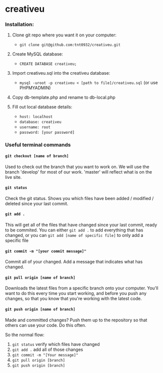 creativeu
=========

### Installation:

1. Clone git repo where you want it on your computer:
    * `git clone git@github.com:tnt0932/creativeu.git`

2. Create MySQL database:
    * `CREATE DATABASE creativeu;`

3. Import creativeu.sql into the creativeu database:
    * `mysql -uroot -p creativeu < [path to file]/creativeu.sql` (or use PHPMYADMIN)

4. Copy db-template.php and rename to db-local.php

5. Fill out local database details:
    * `host: localhost`
    * `database: creativeu`
    * `username: root`
    * `password: [your password]`
    
### Useful terminal commands

#### `git checkout [name of branch]`
Used to check out the branch that you want to work on. We will use the branch 'develop' for most of our work. 'master' will reflect what is on the live site.

#### `git status`
Check the git status. Shows you which files have been added / modified / deleted since your last commit.

#### `git add .`
This will get all of the files that have changed since your last commit, ready to be commited. 
You can either `git add .` to add everything that has changed,
or you can `git add [name of specific file]` to only add a specific file

#### `git commit -m "[your commit message]"`
Commit all of your changed. Add a message that indicates what has changed.

#### `git pull origin [name of branch]`
Downloads the latest files from a specific branch onto your computer. You'll want to do this every time you start working, and before you push any changes, so that you know that you're working with the latest code.

#### `git push origin [name of branch]`
Made and committed changes? Push them up to the repository so that others can use your code. Do this often.

So the normal flow:

1. `git status` verify which files have changed
2. `git add .` add all of those changes
3. `git commit -m "[Your message]"`
4. `git pull origin [branch]`
5. `git push origin [branch]`
